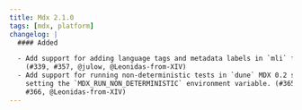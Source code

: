 ```yaml
---
title: Mdx 2.1.0
tags: [mdx, platform]
changelog: |
  #### Added

  - Add support for adding language tags and metadata labels in `mli` files.
    (#339, #357, @julow, @Leonidas-from-XIV)
  - Add support for running non-deterministic tests in `dune` MDX 0.2 stanza by
    setting the `MDX_RUN_NON_DETERMINISTIC` environment variable. (#365,
    #366, @Leonidas-from-XIV)
---
```

